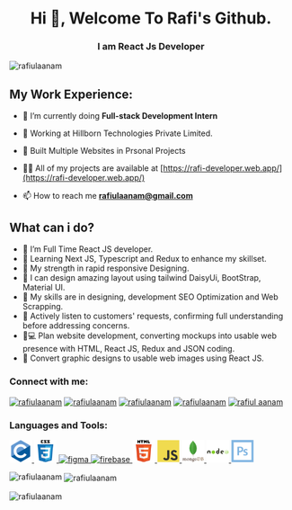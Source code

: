 <h1 align="center">Hi 👋, Welcome To Rafi's Github.</h1>
<h3 align="center">I am React Js Developer</h3>

<p align="left"> <img src="https://komarev.com/ghpvc/?username=rafiulaanam&label=Profile%20views&color=0e75b6&style=flat" alt="rafiulaanam" /> </p>

 ## My Work Experience:
- 🌱 I’m currently doing **Full-stack Development Intern**

- 🙋 Working at Hillborn Technologies Private Limited.

- 🚀 Built Multiple Websites in Prsonal Projects

- 👨‍💻 All of my projects are available at [https://rafi-developer.web.app/](https://rafi-developer.web.app/)

- 📫 How to reach me **rafiulaanam@gmail.com**


## What can i do? 
- 🌱 I’m Full Time React JS developer.
- 🌱 Learning Next JS, Typescript and Redux to enhance my skillset.
- 💪 My strength in rapid responsive Designing.
- 🎨 I can design amazing layout using tailwind DaisyUi, BootStrap, Material UI.
- 👯 My skills are in designing, development SEO Optimization and Web Scrapping. 
- 📝 Actively listen to customers' requests, confirming full understanding before addressing concerns.
- 🧑💻 Plan website development, converting mockups into usable web presence with HTML, React JS, Redux and JSON coding.
- 🔨 Convert graphic designs to usable web images using React JS.


<h3 align="left">Connect with me:</h3>
<p align="left">
<a href="https://twitter.com/rafiulaanam" target="blank"><img align="center" src="https://raw.githubusercontent.com/rahuldkjain/github-profile-readme-generator/master/src/images/icons/Social/twitter.svg" alt="rafiulaanam" height="30" width="40" /></a>
<a href="https://linkedin.com/in/rafiulaanam" target="blank"><img align="center" src="https://raw.githubusercontent.com/rahuldkjain/github-profile-readme-generator/master/src/images/icons/Social/linked-in-alt.svg" alt="rafiulaanam" height="30" width="40" /></a>
<a href="https://fb.com/rafiulaanam" target="blank"><img align="center" src="https://raw.githubusercontent.com/rahuldkjain/github-profile-readme-generator/master/src/images/icons/Social/facebook.svg" alt="rafiulaanam" height="30" width="40" /></a>
<a href="https://instagram.com/rafiulaanam" target="blank"><img align="center" src="https://raw.githubusercontent.com/rahuldkjain/github-profile-readme-generator/master/src/images/icons/Social/instagram.svg" alt="rafiulaanam" height="30" width="40" /></a>
<a href="https://www.youtube.com/c/rafiul aanam" target="blank"><img align="center" src="https://raw.githubusercontent.com/rahuldkjain/github-profile-readme-generator/master/src/images/icons/Social/youtube.svg" alt="rafiul aanam" height="30" width="40" /></a>
</p>

<h3 align="left">Languages and Tools:</h3>
<p align="left"> <a href="https://www.cprogramming.com/" target="_blank" rel="noreferrer"> <img src="https://raw.githubusercontent.com/devicons/devicon/master/icons/c/c-original.svg" alt="c" width="40" height="40"/> </a> <a href="https://www.w3schools.com/css/" target="_blank" rel="noreferrer"> <img src="https://raw.githubusercontent.com/devicons/devicon/master/icons/css3/css3-original-wordmark.svg" alt="css3" width="40" height="40"/> </a> <a href="https://www.figma.com/" target="_blank" rel="noreferrer"> <img src="https://www.vectorlogo.zone/logos/figma/figma-icon.svg" alt="figma" width="40" height="40"/> </a> <a href="https://firebase.google.com/" target="_blank" rel="noreferrer"> <img src="https://www.vectorlogo.zone/logos/firebase/firebase-icon.svg" alt="firebase" width="40" height="40"/> </a> <a href="https://www.w3.org/html/" target="_blank" rel="noreferrer"> <img src="https://raw.githubusercontent.com/devicons/devicon/master/icons/html5/html5-original-wordmark.svg" alt="html5" width="40" height="40"/> </a> <a href="https://developer.mozilla.org/en-US/docs/Web/JavaScript" target="_blank" rel="noreferrer"> <img src="https://raw.githubusercontent.com/devicons/devicon/master/icons/javascript/javascript-original.svg" alt="javascript" width="40" height="40"/> </a> <a href="https://www.mongodb.com/" target="_blank" rel="noreferrer"> <img src="https://raw.githubusercontent.com/devicons/devicon/master/icons/mongodb/mongodb-original-wordmark.svg" alt="mongodb" width="40" height="40"/> </a> <a href="https://nodejs.org" target="_blank" rel="noreferrer"> <img src="https://raw.githubusercontent.com/devicons/devicon/master/icons/nodejs/nodejs-original-wordmark.svg" alt="nodejs" width="40" height="40"/> </a> <a href="https://www.photoshop.com/en" target="_blank" rel="noreferrer"> <img src="https://raw.githubusercontent.com/devicons/devicon/master/icons/photoshop/photoshop-line.svg" alt="photoshop" width="40" height="40"/> </a> </p>

<p><img align="left" src="https://github-readme-stats.vercel.app/api/top-langs?username=rafiulaanam&show_icons=true&locale=en&layout=compact" alt="rafiulaanam" /></p>

<p>&nbsp;<img align="center" src="https://github-readme-stats.vercel.app/api?username=rafiulaanam&show_icons=true&locale=en" alt="rafiulaanam" /></p>

<p><img align="center" src="https://github-readme-streak-stats.herokuapp.com/?user=rafiulaanam&" alt="rafiulaanam" /></p>
